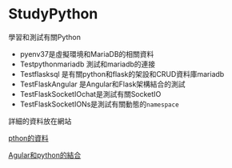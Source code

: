 # StudyPython
學習和測試有關Python
- pyenv37是虛擬環境和MariaDB的相關資料
- Testpythonmariadb 測試和mariadb的連接
- Testflasksql 是有關python和flask的架設和CRUD資料庫mariadb
- TestFlaskAngular 是Angular和Flask架構結合的測試
- TestFlaskSocketIOchat是測試有關SocketIO
- TestFlaskSocketIONs是測試有關動態的`namespace`

詳細的資料放在網站

[pthon的資料](https://ttom921.github.io/categories/學習/Python/Flask/)

[Agular和python的結合](https://ttom921.github.io/categories/記錄/資料庫/)